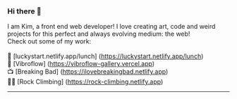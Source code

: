### Hi there 👋 
I am Kim, a front end web developer! I love creating art, code and weird projects for this perfect and always evolving medium: the web! <br>
Check out some of my work:<br>
 <br>
🍚 [luckystart.netlify.app/lunch] (https://luckystart.netlify.app/lunch) <br>
🔋 [Vibroflow] (https://vibroflow-gallery.vercel.app) <br>
📺 [Breaking Bad] (https://ilovebreakingbad.netlify.app) <br>
🧗‍♀️ [Rock Climbing] (https://rock-climbing.netlify.app) <br>

----
